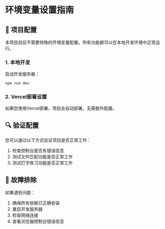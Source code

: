# 环境变量设置指南

## 🔐 项目配置

本项目目前不需要特殊的环境变量配置。所有功能都可以在本地开发环境中正常运行。

### 1. 本地开发

启动开发服务器：

```bash
npm run dev
```

### 2. Vercel部署设置

如果您使用Vercel部署，项目会自动部署，无需额外配置。

## 🔍 验证配置

您可以通过以下方式验证项目是否正常工作：

1. 检查控制台是否有错误信息
2. 测试文件匹配功能是否正常工作
3. 测试打字练习功能是否正常工作

## 📝 故障排除

如果遇到问题：

1. 确保所有依赖已正确安装
2. 重启开发服务器
3. 检查网络连接
4. 查看浏览器控制台错误信息 